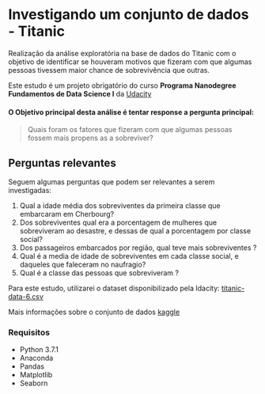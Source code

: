 # Investigando um conjunto de dados - Titanic

Realização da análise exploratória na base de dados do Titanic com o objetivo de identificar se houveram motivos que fizeram com que algumas pessoas tivessem maior chance de sobrevivência que outras.

Este estudo é um projeto obrigatório do curso <b>Programa Nanodegree Fundamentos de Data Science I</b> da [Udacity](http://www.udacity.com/)

#### O Objetivo principal desta análise é tentar response a pergunta principal:

> Quais foram os fatores que fizeram com que algumas pessoas fossem mais propens as a sobreviver?

## Perguntas relevantes 

Seguem algumas perguntas que podem ser relevantes a serem investigadas:

1. Qual a idade média dos sobreviventes da primeira classe que embarcaram em Cherbourg?
2. Dos sobreviventes qual era a porcentagem de mulheres que sobreviveram ao desastre, e dessas de qual a porcentagem por classe social?
3. Dos passageiros embarcados por região, qual teve mais sobreviventes ?
4. Qual é a media de idade de sobreviventes em cada classe social, e daqueles que faleceram no naufragio?
5. Qual é a classe das pessoas que sobreviveram ?



Para este estudo, utilizarei o dataset disponibilizado pela Idacity: 
[titanic-data-6.csv](https://d17h27t6h515a5.cloudfront.net/topher/2017/October/59e4fe3d_titanic-data-6/titanic-data-6.csv)

Mais informações sobre o conjunto de dados [kaggle](https://www.kaggle.com/c/titanic/data)

### Requisitos

- Python 3.7.1
- Anaconda
- Pandas
- Matplotlib
- Seaborn